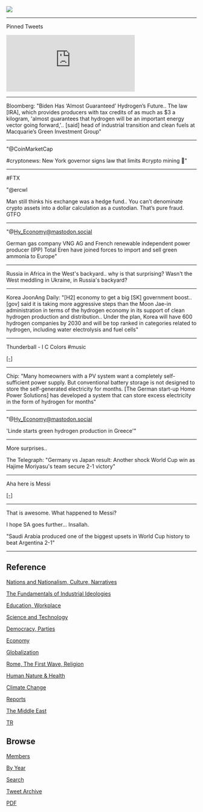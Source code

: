 <img src="https://drive.google.com/uc?export=view&id=1B2wf9R7AMH1d7Vw6e2mucLbIQ5NSjir7"/>

---

Pinned Tweets

<iframe width="340" src="https://www.youtube.com/embed/46y3FN4fKlE" title="E-Bikes, E-Scooters Injuries Multiplying" frameborder="0" allow="accelerometer; autoplay; clipboard-write; encrypted-media; gyroscope; picture-in-picture" allowfullscreen></iframe>

---

Bloomberg: "Biden Has ‘Almost Guaranteed’ Hydrogen’s Future..  The law
[IRA], which provides producers with tax credits of as much as $3 a
kilogram, 'almost guarantees that hydrogen will be an important energy
vector going forward,'.. [said] head of industrial transition and
clean fuels at Macquarie’s Green Investment Group"

---

"@CoinMarketCap

\#cryptonews: New York governor signs law that limits #crypto mining 👀"

---

\#FTX

"@ercwl

Man still thinks his exchange was a hedge fund.. You can’t denominate
crypto assets into a dollar calculation as a custodian. That’s pure
fraud. GTFO

---

"@Hy_Economy@mastodon.social

German gas company VNG AG and French renewable independent power
producer (IPP) Total Eren have joined forces to import and sell green
ammonia to Europe"

---

Russia in Africa in the West's backyard.. why is that surprising?
Wasn't the West meddling in Ukraine, in Russia's backyard?

---

Korea JoonAng Daily: "[H2] economy to get a big [SK] government
boost.. [gov] said it is taking more aggressive steps than the Moon
Jae-in administration in terms of the hydrogen economy in its support
of clean hydrogen production and distribution.. Under the plan, Korea
will have 600 hydrogen companies by 2030 and will be top ranked in
categories related to hydrogen, including water electrolysis and fuel
cells"

---

Thunderball - I C Colors \#music

[[-]](https://youtu.be/s7tklHTrl9s)

---

Chip: "Many homeowners with a PV system want a completely
self-sufficient power supply. But conventional battery storage is not
designed to store the self-generated electricity for months. [The
German start-up Home Power Solutions] has developed a system that can
store excess electricity in the form of hydrogen for months"

---

"@Hy_Economy@mastodon.social

'Linde starts green hydrogen production in Greece'"

---

More surprises..

The Telegraph: "Germany vs Japan result: Another shock World Cup win
as Hajime Moriyasu's team secure 2-1 victory"

---

Aha here is Messi

[[-]](https://pbs.twimg.com/media/FiO6zAYX0AAVYfv?format=jpg&name=small)

---

That is awesome. What happened to Messi?

I hope SA goes further... Insallah.

"Saudi Arabia produced one of the biggest upsets in World Cup history
to beat Argentina 2-1"

---

## Reference

[Nations and Nationalism, Culture, Narratives](2013/02/nations-and-nationalism.html)

[The Fundamentals of Industrial Ideologies](2011/04/fundamentals-of-industrial-ideologies.html)

[Education, Workplace](2017/09/education-workplace.html)

[Science and Technology](2018/09/science-technology.html)

[Democracy, Parties](2016/11/democracy.html)

[Economy](2018/05/economy.html)

[Globalization](2018/09/globalization.html)

[Rome, The First Wave, Religion](2017/12/rome.html)

[Human Nature & Health](2020/07/human-nature.html)

[Climate Change](2018/12/climate.html)

[Reports](2019/05/reports.html)

[The Middle East](2019/07/middleeast.html)

[TR](../tr)

## Browse

[Members](2022/08/members.html)

[By Year](years.html)

[Search](search.html)

[Tweet Archive](tweets/index.html)

[PDF](https://drive.google.com/uc?export=view&id=1FSi-1MnqXVq_PVTEXzzflwN8-7h92N_R)

